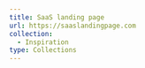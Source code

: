 ```yaml
---
title: SaaS landing page
url: https://saaslandingpage.com
collection:
  - Inspiration
type: Collections
---
```

